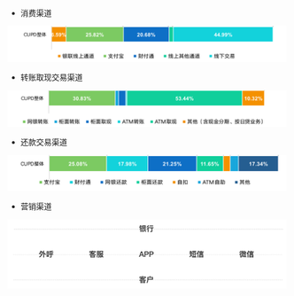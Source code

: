 
* 消费渠道

<p align="center">
<img src="../../Z/8.5.1.0-000.png">
</p>

* 转账取现交易渠道

<p align="center">
<img src="../../Z/8.5.1.0-001.png">
</p>


* 还款交易渠道

<p align="center">
<img src="../../Z/8.5.1.0-002.png">
</p>


* 营销渠道

<p align="center">
<img src="../../Z/8.5.1.0-003.png">
</p>
